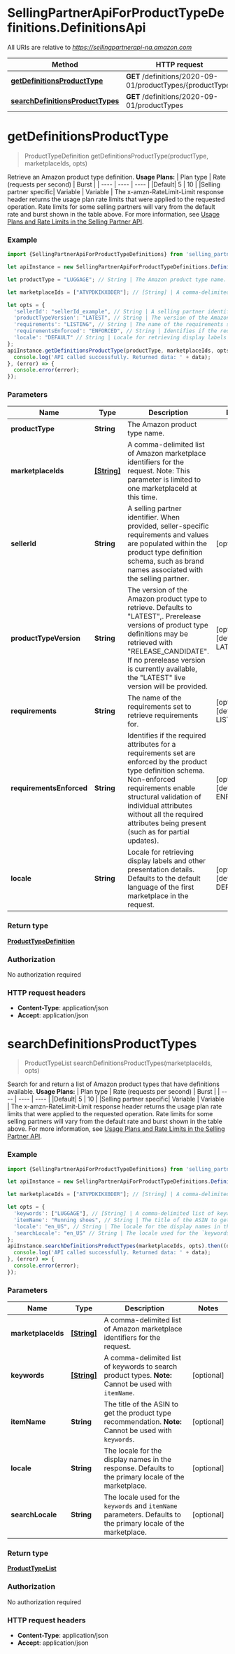# SellingPartnerApiForProductTypeDefinitions.DefinitionsApi

All URIs are relative to *https://sellingpartnerapi-na.amazon.com*

Method | HTTP request | Description
------------- | ------------- | -------------
[**getDefinitionsProductType**](DefinitionsApi.md#getDefinitionsProductType) | **GET** /definitions/2020-09-01/productTypes/{productType} | 
[**searchDefinitionsProductTypes**](DefinitionsApi.md#searchDefinitionsProductTypes) | **GET** /definitions/2020-09-01/productTypes | 


<a name="getDefinitionsProductType"></a>
# **getDefinitionsProductType**
> ProductTypeDefinition getDefinitionsProductType(productType, marketplaceIds, opts)



Retrieve an Amazon product type definition.  **Usage Plans:**  | Plan type | Rate (requests per second) | Burst | | ---- | ---- | ---- | |Default| 5 | 10 | |Selling partner specific| Variable | Variable |  The x-amzn-RateLimit-Limit response header returns the usage plan rate limits that were applied to the requested operation. Rate limits for some selling partners will vary from the default rate and burst shown in the table above. For more information, see [Usage Plans and Rate Limits in the Selling Partner API](doc:usage-plans-and-rate-limits-in-the-sp-api).

### Example
```javascript
import {SellingPartnerApiForProductTypeDefinitions} from 'selling_partner_api_for_product_type_definitions';

let apiInstance = new SellingPartnerApiForProductTypeDefinitions.DefinitionsApi();

let productType = "LUGGAGE"; // String | The Amazon product type name.

let marketplaceIds = ["ATVPDKIKX0DER"]; // [String] | A comma-delimited list of Amazon marketplace identifiers for the request. Note: This parameter is limited to one marketplaceId at this time.

let opts = { 
  'sellerId': "sellerId_example", // String | A selling partner identifier. When provided, seller-specific requirements and values are populated within the product type definition schema, such as brand names associated with the selling partner.
  'productTypeVersion': "LATEST", // String | The version of the Amazon product type to retrieve. Defaults to \"LATEST\",. Prerelease versions of product type definitions may be retrieved with \"RELEASE_CANDIDATE\". If no prerelease version is currently available, the \"LATEST\" live version will be provided.
  'requirements': "LISTING", // String | The name of the requirements set to retrieve requirements for.
  'requirementsEnforced': "ENFORCED", // String | Identifies if the required attributes for a requirements set are enforced by the product type definition schema. Non-enforced requirements enable structural validation of individual attributes without all the required attributes being present (such as for partial updates).
  'locale': "DEFAULT" // String | Locale for retrieving display labels and other presentation details. Defaults to the default language of the first marketplace in the request.
};
apiInstance.getDefinitionsProductType(productType, marketplaceIds, opts).then((data) => {
  console.log('API called successfully. Returned data: ' + data);
}, (error) => {
  console.error(error);
});

```

### Parameters

Name | Type | Description  | Notes
------------- | ------------- | ------------- | -------------
 **productType** | **String**| The Amazon product type name. | 
 **marketplaceIds** | [**[String]**](String.md)| A comma-delimited list of Amazon marketplace identifiers for the request. Note: This parameter is limited to one marketplaceId at this time. | 
 **sellerId** | **String**| A selling partner identifier. When provided, seller-specific requirements and values are populated within the product type definition schema, such as brand names associated with the selling partner. | [optional] 
 **productTypeVersion** | **String**| The version of the Amazon product type to retrieve. Defaults to \"LATEST\",. Prerelease versions of product type definitions may be retrieved with \"RELEASE_CANDIDATE\". If no prerelease version is currently available, the \"LATEST\" live version will be provided. | [optional] [default to LATEST]
 **requirements** | **String**| The name of the requirements set to retrieve requirements for. | [optional] [default to LISTING]
 **requirementsEnforced** | **String**| Identifies if the required attributes for a requirements set are enforced by the product type definition schema. Non-enforced requirements enable structural validation of individual attributes without all the required attributes being present (such as for partial updates). | [optional] [default to ENFORCED]
 **locale** | **String**| Locale for retrieving display labels and other presentation details. Defaults to the default language of the first marketplace in the request. | [optional] [default to DEFAULT]

### Return type

[**ProductTypeDefinition**](ProductTypeDefinition.md)

### Authorization

No authorization required

### HTTP request headers

 - **Content-Type**: application/json
 - **Accept**: application/json

<a name="searchDefinitionsProductTypes"></a>
# **searchDefinitionsProductTypes**
> ProductTypeList searchDefinitionsProductTypes(marketplaceIds, opts)



Search for and return a list of Amazon product types that have definitions available.  **Usage Plans:**  | Plan type | Rate (requests per second) | Burst | | ---- | ---- | ---- | |Default| 5 | 10 | |Selling partner specific| Variable | Variable |  The x-amzn-RateLimit-Limit response header returns the usage plan rate limits that were applied to the requested operation. Rate limits for some selling partners will vary from the default rate and burst shown in the table above. For more information, see [Usage Plans and Rate Limits in the Selling Partner API](doc:usage-plans-and-rate-limits-in-the-sp-api).

### Example
```javascript
import {SellingPartnerApiForProductTypeDefinitions} from 'selling_partner_api_for_product_type_definitions';

let apiInstance = new SellingPartnerApiForProductTypeDefinitions.DefinitionsApi();

let marketplaceIds = ["ATVPDKIKX0DER"]; // [String] | A comma-delimited list of Amazon marketplace identifiers for the request.

let opts = { 
  'keywords': ["LUGGAGE"], // [String] | A comma-delimited list of keywords to search product types. **Note:** Cannot be used with `itemName`.
  'itemName': "Running shoes", // String | The title of the ASIN to get the product type recommendation. **Note:** Cannot be used with `keywords`.
  'locale': "en_US", // String | The locale for the display names in the response. Defaults to the primary locale of the marketplace.
  'searchLocale': "en_US" // String | The locale used for the `keywords` and `itemName` parameters. Defaults to the primary locale of the marketplace.
};
apiInstance.searchDefinitionsProductTypes(marketplaceIds, opts).then((data) => {
  console.log('API called successfully. Returned data: ' + data);
}, (error) => {
  console.error(error);
});

```

### Parameters

Name | Type | Description  | Notes
------------- | ------------- | ------------- | -------------
 **marketplaceIds** | [**[String]**](String.md)| A comma-delimited list of Amazon marketplace identifiers for the request. | 
 **keywords** | [**[String]**](String.md)| A comma-delimited list of keywords to search product types. **Note:** Cannot be used with `itemName`. | [optional] 
 **itemName** | **String**| The title of the ASIN to get the product type recommendation. **Note:** Cannot be used with `keywords`. | [optional] 
 **locale** | **String**| The locale for the display names in the response. Defaults to the primary locale of the marketplace. | [optional] 
 **searchLocale** | **String**| The locale used for the `keywords` and `itemName` parameters. Defaults to the primary locale of the marketplace. | [optional] 

### Return type

[**ProductTypeList**](ProductTypeList.md)

### Authorization

No authorization required

### HTTP request headers

 - **Content-Type**: application/json
 - **Accept**: application/json

